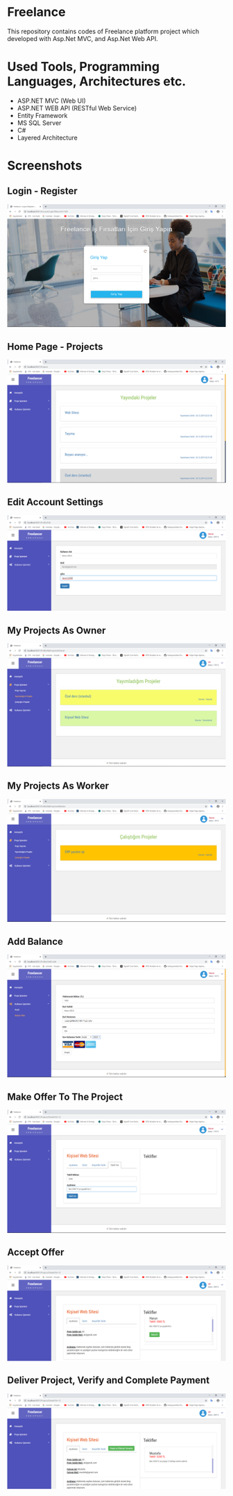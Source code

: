 # Freelance
This repository contains codes of Freelance platform project which developed with Asp.Net MVC, and Asp.Net Web API.

# Used Tools, Programming Languages, Architectures etc.

  - ASP.NET MVC (Web UI)
  - ASP.NET WEB API (RESTful Web Service)
  - Entity Framework 
  - MS SQL Server
  - C#
  - Layered Architecture


# Screenshots

## Login - Register

![Login Page](Screenshots/Login.png)

## Home Page - Projects

![Home Page](Screenshots/HomePage.png)

## Edit Account Settings

![Edit Account Settings](Screenshots/EditProfile.png)

## My Projects As Owner

![My Projects As Owner](Screenshots/MyProjectAsOwner.png)

## My Projects As Worker

![My Projects As Worker](Screenshots/MyProjectAsWorker.png)

## Add Balance

![Add Balance](Screenshots/AddBalance.png)

## Make Offer To The Project

![Make Offer](Screenshots/MakeOffer.png)

## Accept Offer

![Accept Offer](Screenshots/AcceptOffer.png)

## Deliver Project, Verify and Complete Payment

![Make Payment](Screenshots/MakePayment.png)